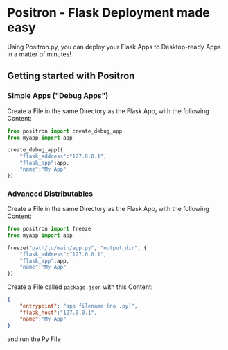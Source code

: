 # Positron - Flask Deployment made easy

Using Positron.py, you can deploy your Flask Apps to Desktop-ready Apps in a matter of minutes!

## Getting started with Positron

### Simple Apps ("Debug Apps")

Create a File in the same Directory as the Flask App, with the following Content:

```py
from positron import create_debug_app
from myapp import app

create_debug_app({
    "flask_address":"127.0.0.1",
    "flask_app":app,
    "name":"My App"
})
```

### Advanced Distributables

Create a File in the same Directory as the Flask App, with the following Content:

```py
from positron import freeze
from myapp import app

freeze("path/to/main/app.py", "output_dir", {
    "flask_address":"127.0.0.1",
    "flask_app":app,
    "name":"My App"
})
```

Create a File called `package.json` with this Content:

```json
{
    "entrypoint": "app filename (no .py)",
    "flask_host":"127.0.0.1",
    "name":"My App"
}
```

and run the Py File
